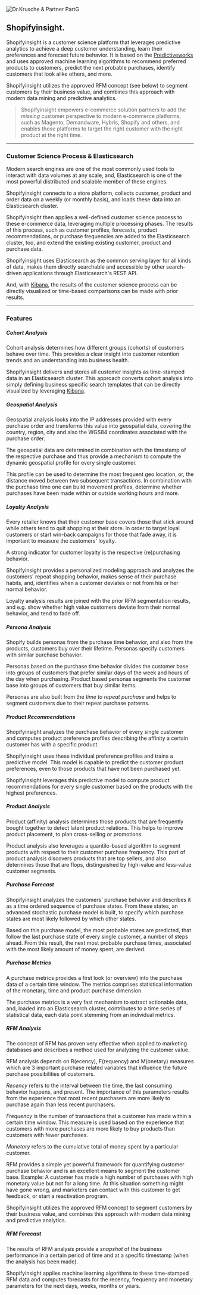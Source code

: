 ![Dr.Krusche & Partner PartG](https://raw.github.com/skrusche63/shopify-insight/master/images/dr_kruscheundpartner_640.png)

## Shopifyinsight. 

Shopifyinsight is a customer science platform that leverages predictive analytics to achieve a deep customer understanding,
learn their preferences and forecast future behavior. It is based on the [Predictiveworks](http://predictiveworks.eu) and 
uses approved machine learning algorithms to recommend preferred products to customers, predict the next probable purchases, 
identify customers that look alike others, and more.

Shopifyinsight utilizes the approved RFM concept (see below) to segment customers by their business value, and combines this 
approach with modern data mining and predictive analytics.

 
> Shopifyinsight empowers e-commerce solution partners to add the *missing* customer perspective to modern e-commerce 
platforms, such as Magento, Demandware, Hybris, Shopify and others, and enables those platforms to target the right 
customer with the right product at the right time.

---

### Customer Science Process & Elasticsearch

Modern search engines are one of the most commonly used tools to interact with data volumes at any scale, and, Elasticsearch 
is one of the most powerful distributed and scalable member of these engines.

Shopifyinsight connects to a store platform, collects customer, product and order data on a weekly (or monthly basis), 
and loads these data into an Elasticsearch cluster.

Shopifyinsight then applies a well-defined customer science process to these e-commerce data, leveraging multiple processing 
phases. The results of this process, such as customer profiles, forecasts, product recommendations, or purchase frequencies 
are added to the Elasticsearch cluster, too, and extend the existing existing customer, product and purchase data.

Shopifyinsight uses Elasticsearch as the common serving layer for all kinds of data, makes them directly searchable and 
accessible by other search-driven applications through Elasticsearch's REST API.

And, with [Kibana](http://www.elasticsearch.org/overview/kibana/), the results of the customer science process can be 
directly visualized or time-based comparisons can be made with prior results.  
 

---

### Features

##### Cohort Analysis

Cohort analysis determines how different groups (cohorts) of customers behave over time. This provides a clear
insight into customer retention trends and an understanding into business health. 

Shopifyinsight delivers and stores all customer insights as time-stamped data in an Elasticsearch cluster. This 
approach converts cohort analysis into simply defining business specific search templates that can be directly 
visualized by leveraging [Kibana](http://www.elasticsearch.org/overview/kibana/).


##### Geospatial Analysis

Geospatial analysis looks into the IP addresses provided with every purchase order and transforms this value 
into geospatial data, covering the country, region, city and also the WGS84 coordinates associated with the 
purchase order.

The geospatial data are determined in combination with the timestamp of the respective purchase and thus 
provide a mechanism to compute the dynamic geospatial profile for every single customer.

This profile can be used to determine the most frequent geo location, or, the distance moved between two subsequent
transactions. In combination with the purchase time one can build movement profiles, determine whether purchases 
have been made within or outside working hours and more.


##### Loyalty Analysis

Every retailer knows that their customer base covers those that stick around while others tend to quit shopping at their store. 
In order to target loyal customers or start win-back campaigns for those that fade away, it is important to measure the customers' 
loyalty.  

A strong indicator for customer loyalty is the respective (re)purchasing behavior. 

Shopifyinsight provides a personalized modeling approach and analyzes the customers' repeat shopping behavior, makes sense of 
their purchase habits, and, identifies when a customer deviates or not from his or her normal behavior. 

Loyalty analysis results are joined with the prior RFM segmentation results, and e.g. show whether high value customers deviate 
from their normal behavior, and tend to fade off.


##### Persona Analysis

Shopify builds personas from the purchase time behavior, and also from the products, customers buy over their lifetime. 
Personas specify customers with similar purchase behavior.

Personas based on the purchase time behavior divides the customer base into groups of customers that prefer similar 
days of the week and hours of the day when purchasing. Product based personas segments the customer base into groups 
of customers that buy similar items. 

Personas are also built from the *time to repeat purchase* and helps to segment customers due to their repeat purchase 
patterns.  


##### Product Recommendations

Shopifyinsight analyzes the purchase behavior of every single customer and computes product preference profiles describing
the affinity a certain customer has with a specific product.

Shopifyinsight uses these individual preference profiles and trains a predictive model. This model is capable to predict the 
customer product preferences, even to those products that have not been purchased yet.  

Shopifyinsight leverages this predictive model to compute product recommendations for every single customer based on the products 
with the highest preferences.


##### Product Analysis

Product (affinity) analysis determines those products that are frequently bought together to detect latent product
relations. This helps to improve product placement, to plan cross-selling or promotions.

Product analysis also leverages a quantile-based algorithm to segment products with respect to their customer purchase 
frequency. This part of product analysis discovers products that are top sellers, and also determines those that are flops, 
distinguished by high-value and less-value customer segments. 


##### Purchase Forecast

Shopifyinsight analyzes the customers' purchase behavior and describes it as a time ordered sequence of purchase states. 
From these states, an advanced stochastic purchase model is built, to specify which purchase states are most likely followed 
by which other states.

Based on this purchase model, the most probable states are predicted, that follow the last purchase state of every single 
customer, a number of steps ahead. From this result, the next most probable purchase times, associated with the most likely 
amount of money spent, are derived. 


##### Purchase Metrics

A purchase metrics provides a first look (or overview) into the purchase data of a certain time window. The metrics comprises 
statistical information of the monetary, time and product purchase dimension.

The purchase metrics is a very fast mechanism to extract actionable data, and, loaded into an Elasticsearch cluster, contributes 
to a time series of statistical data, each data point stemming from an individual metrics.


##### RFM Analysis

The concept of RFM has proven very effective when applied to marketing databases and describes a method 
used for analyzing the customer value.

RFM analysis depends on R(ecency), F(requency) and M(onetary) measures which are 3 important purchase 
related variables that influence the future purchase possibilities of customers.

*Recency* refers to the interval between the time, the last consuming behavior happens, and present. The importance 
of this parameters results from the experience that most recent purchasers are more likely to purchase again than 
less recent purchasers. 

*Frequency* is the number of transactions that a customer has made within a certain time window. This measure is used 
based on the experience that customers with more purchases are more likely to buy products than customers with fewer 
purchases. 

*Monetary* refers to the cumulative total of money spent by a particular customer. 

RFM provides a simple yet powerful framework for quantifying customer purchase behavior and is an excellent means to 
segment the customer base. Example: A customer has made a high number of purchases with high monetary value but not for 
a long time. At this situation something might have gone wrong, and marketers can contact with this customer to get feedback, 
or start a reactivation program.

Shopifyinsight utilizes the approved RFM concept to segment customers by their business value, and combines this 
approach with modern data mining and predictive analytics.


##### RFM Forecast

The results of RFM analysis provide a *snapshot* of the business performance in a certain period of time and at a specific 
timestamp (when the analysis has been made).

Shopifyinsight applies machine learning algorithms to these time-stamped RFM data and computes forecasts for the recency, 
frequency and monetary parameters for the next days, weeks, months or years.





